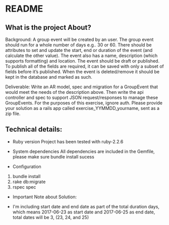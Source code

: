 # README

## What is the project About?

Background:
A group event will be created by an user. The group event should run for a whole number of days e.g.. 30 or 60. There should be attributes to set and update the start, end or duration of the event (and calculate the other value). The event also has a name, description (which supports formatting) and location. The event should be draft or published. To publish all of the fields are required, it can be saved with only a subset of fields before it’s published. When the event is deleted/remove it should be kept in the database and marked as such.

Deliverable:
Write an AR model, spec and migration for a GroupEvent that would meet the needs of the description above. Then write the api controller and spec to support JSON request/responses to manage these GroupEvents. For the purposes of this exercise, ignore auth. Please provide your solution as a rails app called exercise_YYMMDD_yourname, sent as a zip file.

## Technical details:

* Ruby version
Project has been tested with ruby-2.2.6

* System dependencies
All dependencies are included in the Gemfile, please make sure bundle install sucess

* Configuration
1. bundle install
2. rake db:migrate
3. rspec spec



* Important Note about Solution:
- I'm including start date and end date as part of the total duration days, which means 2017-06-23 as start date and 2017-06-25 as end date, total dates will be 3, (23, 24, and 25)
